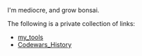 I'm mediocre, and grow bonsai.  

The following is a private collection of links:
- [my_tools](https://github.com/shirakurak/my_tools)
- [Codewars_History](https://github.com/shirakurak/Codewars_History)
